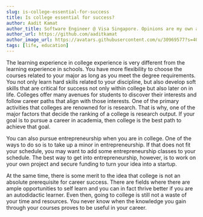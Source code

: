 ```yaml
---
slug: is-college-essential-for-success
title: Is college essential for success?
author: Aadit Kamat
author_title: Software Engineer @ Visa Singapore. Opinions are my own and not the views of my employer.
author_url: https://github.com/aaditkamat
author_image_url: https://avatars.githubusercontent.com/u/30969577?s=400&u=9558fc3557d79c88a7080034fe8c22654aca2e4d&v=4
tags: [life, education]
---
```


The learning experience in college experience is very different from the learning experience in schools. You have more flexibility to choose the courses related to your major as long as you meet the degree requirements. You not only learn hard skills related to your discipline, but also develop soft skills that are critical for success not only within college but also later on in life.
Colleges offer many avenues for students to discover their interests and follow career paths that align with those interests. One of the primary activities that colleges are renowned for is research. That is why, one of the major factors that decide the ranking of a college is research output. If your goal is to pursue a career in academia, then college is the best path to achieve that goal. 


You can also pursue entrepreneurship when you are in college. One of the ways to do so is to take up a minor in entrepreneurship. If that does not fit your schedule, you may want to add some entrepreneurship classes to your schedule. The best way to get into entrepreneurship, however, is to work on your own project and secure funding to turn your idea into a startup. 


At the same time, there is some merit to the idea that college is not an absolute prerequisite for career success. There are fields where there are ample opportunities to self learn and you can in fact thrive better if you are an autodidactic learner. Even then, going to college is still not a waste of your time and resources. You never know when the knowledge you gain through your courses proves to be useful in your career. 



